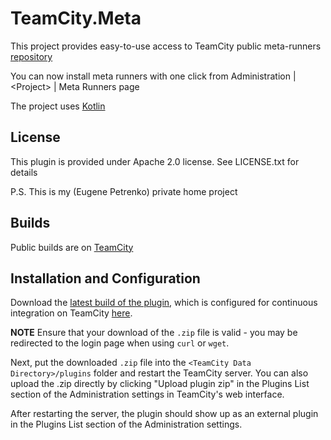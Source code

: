 TeamCity.Meta
=============

This project provides easy-to-use access to TeamCity 
public meta-runners [repository](https://github.com/JetBrains/meta-runner-power-pack)

You can now install meta runners with one click from 
Administration | \<Project\> | Meta Runners page

The project uses [Kotlin](http://www.kotlinlang.org)

License
-------
This plugin is provided under Apache 2.0 license. See LICENSE.txt for details

P.S. This is my (Eugene Petrenko) private home project

Builds
------
Public builds are on [TeamCity](https://teamcity.jetbrains.com/viewType.html?buildTypeId=TeamCityThirdPartyPlugins_TeamCityMeta)

Installation and Configuration
------------------------------
Download the [latest build of the plugin](http://teamcity.jetbrains.com/guestAuth/repository/download/TeamCityThirdPartyPlugins_TeamCityMeta/lastest.lastSuccessful/teamcity.meta.zip), which is configured for continuous integration on TeamCity [here](http://teamcity.jetbrains.com/viewType.html?buildTypeId=TeamCityThirdPartyPlugins_TeamCityMeta&tab=buildTypeStatusDiv).

**NOTE** Ensure that your download of the `.zip` file is valid - you may be redirected to the login page when using `curl` or `wget`.

Next, put the downloaded `.zip` file into the `<TeamCity Data Directory>/plugins` folder and restart the TeamCity server. You can also upload the .zip directly by clicking "Upload plugin zip" in the Plugins List section of the Administration settings in TeamCity's web interface.

After restarting the server, the plugin should show up as an external plugin in the Plugins List section of the Administration settings.




